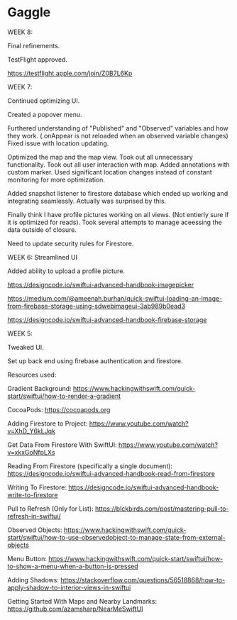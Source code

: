 # Gaggle
WEEK 8:

Final refinements.

TestFlight approved.

https://testflight.apple.com/join/Z0B7L6Kp

WEEK 7:

Continued optimizing UI.

Created a popover menu.

Furthered understanding of "Published" and "Observed" variables and how they work.
(.onAppear is not reloaded when an observed variable changes)
Fixed issue with location updating.

Optimized the map and the map view. Took out all unnecessary functionality. Took out all user interaction with map. Added annotations with custom marker. Used significant location changes instead of constant monitoring for more optimization.

Added snapshot listener to firestore database which ended up working and integrating seamlessly. Actually was surprised by this.

Finally think I have profile pictures working on all views. (Not entierly sure if it is optimized for reads).
Took several attempts to manage aceessing the data outside of closure.

Need to update security rules for Firestore.

 
WEEK 6:
Streamlined UI

Added ability to upload a profile picture.

https://designcode.io/swiftui-advanced-handbook-imagepicker

https://medium.com/@ameenah.burhan/quick-swiftui-loading-an-image-from-firebase-storage-using-sdwebimageui-3ab989b0ead3

https://designcode.io/swiftui-advanced-handbook-firebase-storage

WEEK 5:

Tweaked UI.

Set up back end using firebase authentication and firestore.

Resources used:

Gradient Background:
https://www.hackingwithswift.com/quick-start/swiftui/how-to-render-a-gradient

CocoaPods:
https://cocoapods.org

Adding Firestore to Project:
https://www.youtube.com/watch?v=XhD_Y6kLJqk

Get Data From Firestore With SwiftUI:
https://www.youtube.com/watch?v=xkxGoNfpLXs

Reading From Firestore (specifically a single document):
https://designcode.io/swiftui-advanced-handbook-read-from-firestore

Writing To Firestore:
https://designcode.io/swiftui-advanced-handbook-write-to-firestore

Pull to Refresh (Only for List):
https://blckbirds.com/post/mastering-pull-to-refresh-in-swiftui/

Observed Objects:
https://www.hackingwithswift.com/quick-start/swiftui/how-to-use-observedobject-to-manage-state-from-external-objects

Menu Button:
https://www.hackingwithswift.com/quick-start/swiftui/how-to-show-a-menu-when-a-button-is-pressed

Adding Shadows:
https://stackoverflow.com/questions/56518868/how-to-apply-shadow-to-interior-views-in-swiftui

Getting Started With Maps and Nearby Landmarks:
https://github.com/azamsharp/NearMeSwiftUI
